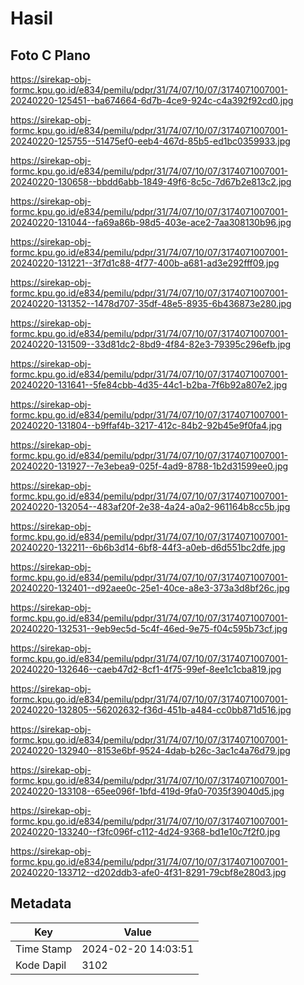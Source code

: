 # Hasil

## Foto C Plano

https://sirekap-obj-formc.kpu.go.id/e834/pemilu/pdpr/31/74/07/10/07/3174071007001-20240220-125451--ba674664-6d7b-4ce9-924c-c4a392f92cd0.jpg

https://sirekap-obj-formc.kpu.go.id/e834/pemilu/pdpr/31/74/07/10/07/3174071007001-20240220-125755--51475ef0-eeb4-467d-85b5-ed1bc0359933.jpg

https://sirekap-obj-formc.kpu.go.id/e834/pemilu/pdpr/31/74/07/10/07/3174071007001-20240220-130658--bbdd6abb-1849-49f6-8c5c-7d67b2e813c2.jpg

https://sirekap-obj-formc.kpu.go.id/e834/pemilu/pdpr/31/74/07/10/07/3174071007001-20240220-131044--fa69a86b-98d5-403e-ace2-7aa308130b96.jpg

https://sirekap-obj-formc.kpu.go.id/e834/pemilu/pdpr/31/74/07/10/07/3174071007001-20240220-131221--3f7d1c88-4f77-400b-a681-ad3e292fff09.jpg

https://sirekap-obj-formc.kpu.go.id/e834/pemilu/pdpr/31/74/07/10/07/3174071007001-20240220-131352--1478d707-35df-48e5-8935-6b436873e280.jpg

https://sirekap-obj-formc.kpu.go.id/e834/pemilu/pdpr/31/74/07/10/07/3174071007001-20240220-131509--33d81dc2-8bd9-4f84-82e3-79395c296efb.jpg

https://sirekap-obj-formc.kpu.go.id/e834/pemilu/pdpr/31/74/07/10/07/3174071007001-20240220-131641--5fe84cbb-4d35-44c1-b2ba-7f6b92a807e2.jpg

https://sirekap-obj-formc.kpu.go.id/e834/pemilu/pdpr/31/74/07/10/07/3174071007001-20240220-131804--b9ffaf4b-3217-412c-84b2-92b45e9f0fa4.jpg

https://sirekap-obj-formc.kpu.go.id/e834/pemilu/pdpr/31/74/07/10/07/3174071007001-20240220-131927--7e3ebea9-025f-4ad9-8788-1b2d31599ee0.jpg

https://sirekap-obj-formc.kpu.go.id/e834/pemilu/pdpr/31/74/07/10/07/3174071007001-20240220-132054--483af20f-2e38-4a24-a0a2-961164b8cc5b.jpg

https://sirekap-obj-formc.kpu.go.id/e834/pemilu/pdpr/31/74/07/10/07/3174071007001-20240220-132211--6b6b3d14-6bf8-44f3-a0eb-d6d551bc2dfe.jpg

https://sirekap-obj-formc.kpu.go.id/e834/pemilu/pdpr/31/74/07/10/07/3174071007001-20240220-132401--d92aee0c-25e1-40ce-a8e3-373a3d8bf26c.jpg

https://sirekap-obj-formc.kpu.go.id/e834/pemilu/pdpr/31/74/07/10/07/3174071007001-20240220-132531--9eb9ec5d-5c4f-46ed-9e75-f04c595b73cf.jpg

https://sirekap-obj-formc.kpu.go.id/e834/pemilu/pdpr/31/74/07/10/07/3174071007001-20240220-132646--caeb47d2-8cf1-4f75-99ef-8ee1c1cba819.jpg

https://sirekap-obj-formc.kpu.go.id/e834/pemilu/pdpr/31/74/07/10/07/3174071007001-20240220-132805--56202632-f36d-451b-a484-cc0bb871d516.jpg

https://sirekap-obj-formc.kpu.go.id/e834/pemilu/pdpr/31/74/07/10/07/3174071007001-20240220-132940--8153e6bf-9524-4dab-b26c-3ac1c4a76d79.jpg

https://sirekap-obj-formc.kpu.go.id/e834/pemilu/pdpr/31/74/07/10/07/3174071007001-20240220-133108--65ee096f-1bfd-419d-9fa0-7035f39040d5.jpg

https://sirekap-obj-formc.kpu.go.id/e834/pemilu/pdpr/31/74/07/10/07/3174071007001-20240220-133240--f3fc096f-c112-4d24-9368-bd1e10c7f2f0.jpg

https://sirekap-obj-formc.kpu.go.id/e834/pemilu/pdpr/31/74/07/10/07/3174071007001-20240220-133712--d202ddb3-afe0-4f31-8291-79cbf8e280d3.jpg


## Metadata

| Key        | Value               |
| ---------- | ------------------- |
| Time Stamp | 2024-02-20 14:03:51 |
| Kode Dapil | 3102                |



